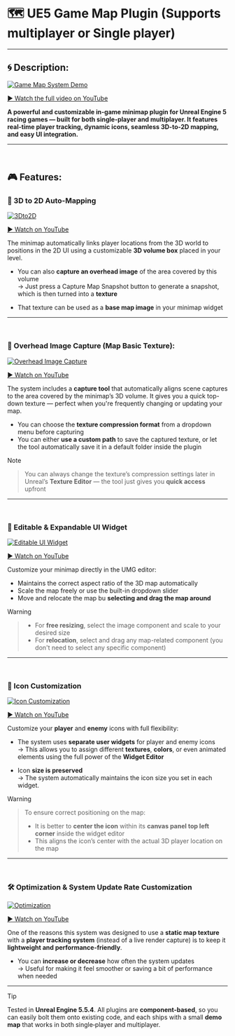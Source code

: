 # 🗺️ UE5 Game Map Plugin (Supports multiplayer or Single player)

---

## 🌀 Description:

[![Game Map System Demo](https://github.com/MatinEsmaeili00/UE5-MultiplayerRacingGames-Plugins/blob/main/Docs/GameMapSystem/Game%20Map%20System%20-%20Demo.gif?raw=true)](https://youtu.be/DU8-FpL0MKw)


[▶️ Watch the full video on YouTube](https://youtu.be/DU8-FpL0MKw)

**A powerful and customizable in-game minimap plugin for Unreal Engine 5 racing games — built for both single-player and multiplayer. It features real-time player tracking, dynamic icons, seamless 3D-to-2D mapping, and easy UI integration.**

---
<br>

## 🎮 Features:



### 🧭 3D to 2D Auto-Mapping

[![3Dto2D](https://github.com/MatinEsmaeili00/UE5-MultiplayerRacingGames-Plugins/blob/main/Docs/GameMapSystem/3Dto2D.gif?raw=true)](https://youtu.be/ypkKo_4y0no)

[▶️ Watch on YouTube](https://youtu.be/ypkKo_4y0no)

The minimap automatically links player locations from the 3D world to positions in the 2D UI using a customizable **3D volume box** placed in your level.

- You can also **capture an overhead image** of the area covered by this volume  
  → Just press a Capture Map Snapshot button to generate a snapshot, which is then turned into a **texture**

- That texture can be used as a **base map image** in your minimap widget


---


<br>


### 📸 Overhead Image Capture (Map Basic Texture):

[![Overhead Image Capture](https://github.com/MatinEsmaeili00/UE5-MultiplayerRacingGames-Plugins/blob/main/Docs/GameMapSystem/OverheadImgCapture.gif?raw=true)](https://youtu.be/9EfhXmGWDPo)

[▶️ Watch on YouTube](https://youtu.be/9EfhXmGWDPo)

The system includes a **capture tool** that automatically aligns scene captures to the area covered by the minimap’s 3D volume. It gives you a quick top-down texture — perfect when you're frequently changing or updating your map.

- You can choose the **texture compression format** from a dropdown menu before capturing
- You can either **use a custom path** to save the captured texture, or let the tool automatically save it in a default folder inside the plugin

> [!NOTE]
>> You can always change the texture’s compression settings later in Unreal’s **Texture Editor** — the tool just gives you **quick access** upfront
---
<br>


### 🎨 Editable & Expandable UI Widget

[![Editable UI Widget](https://github.com/MatinEsmaeili00/UE5-MultiplayerRacingGames-Plugins/blob/main/Docs/GameMapSystem/EditableUIWidget.gif?raw=true)](https://youtu.be/lsbPyZzvVH8)

[▶️ Watch on YouTube](https://youtu.be/lsbPyZzvVH8)


Customize your minimap directly in the UMG editor:

- Maintains the correct aspect ratio of the 3D map automatically
- Scale the map freely or use the built-in dropdown slider
- Move and relocate the map bu **selecting and drag the map around**

> [!WARNING]
>> - For **free resizing**, select the image component and scale to your desired size
>> - For **relocation**, select and drag any map-related component (you don't need to select any specific component)
---
<br>

### 🧩 Icon Customization

[![Icon Customization](https://github.com/MatinEsmaeili00/UE5-MultiplayerRacingGames-Plugins/blob/main/Docs/GameMapSystem/IconCustomization.gif?raw=true)](https://youtu.be/83GG9GaCmN0)

[▶️ Watch on YouTube](https://youtu.be/83GG9GaCmN0)

Customize your **player** and **enemy** icons with full flexibility:

- The system uses **separate user widgets** for player and enemy icons  
  → This allows you to assign different **textures**, **colors**, or even animated elements using the full power of the **Widget Editor**

- Icon **size is preserved**  
  → The system automatically maintains the icon size you set in each widget.

> [!WARNING]
>> To ensure correct positioning on the map:
>> - It is better to **center the icon** within its **canvas panel top left corner** inside the widget editor
>> - This aligns the icon’s center with the actual 3D player location on the map
---
<br>

### 🛠️ Optimization & System Update Rate Customization

[![Optimization](https://github.com/MatinEsmaeili00/UE5-MultiplayerRacingGames-Plugins/blob/main/Docs/GameMapSystem/Optimization.gif?raw=true)](https://youtu.be/07-XGcE6n-k)

[▶️ Watch on YouTube](https://youtu.be/07-XGcE6n-k)

One of the reasons this system was designed to use a **static map texture** with a **player tracking system** (instead of a live render capture) is to keep it **lightweight and performance-friendly**.

- You can **increase or decrease** how often the system updates  
  → Useful for making it feel smoother or saving a bit of performance when needed

---

> [!TIP]  
> Tested in **Unreal Engine 5.5.4**. All plugins are **component‑based**, so you can easily bolt them onto existing code, and each ships with a small **demo map** that works in both single‑player and multiplayer.



